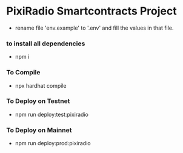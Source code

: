# PixiRadio Smartcontracts Project

- rename file 'env.example' to '.env' and fill the values in that file.

### to install all dependencies

- npm i

### To Compile

- npx hardhat compile

### To Deploy on Testnet

- npm run deploy:test:pixiradio

### To Deploy on Mainnet

- npm run deploy:prod:pixiradio
